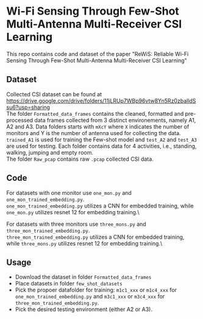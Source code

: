 # Wi-Fi Sensing Through Few-Shot Multi-Antenna Multi-Receiver CSI Learning

This repo contains code and dataset of the paper "ReWiS: Reliable Wi-Fi Sensing Through Few-Shot Multi-Antenna Multi-Receiver CSI Learning" 


## Dataset
Collected CSI dataset can be found at https://drive.google.com/drive/folders/11jLRUp7WBp96vtw8Yn5Rz0zballdSsu6?usp=sharing \
The folder `Formatted_data_frames` contains the cleaned, formatted and pre-processed data frames collected from 3 distinct environements, namely A1, A2 and A3. Data folders starts with `mXcY` where `X` indicates the number of monitors and Y is the number of antenna used for collecting the data. `trained_A1` is used for training the Few-shot model and `test_A2` and `test_A3` are used for testing. Each folder contains data for 4 activities, i.e., standing, walking, jumping and empty room.\
The folder `Raw_pcap` contains raw `.pcap` collected CSI data. 
## Code
For datasets with one monitor use `one_mon.py` and `one_mon_trained_embedding.py`.\
`one_mon_trained_embedding.py` utilizes a CNN for embedded training, while `one_mon.py` utilizes resnet 12 for embedding training.\

For datasets with three monitors use `three_mons.py` and `three_mon_trained_embedding.py`.\
`three_mon_trained_embedding.py` utilizes a CNN for embedded training, while `three_mons.py` utilizes resnet 12 for embedding training.\

## Usage
- Download the dataset in folder `Formatted_data_frames`
- Place datasets in folder `few_shot_datasets`
- Pick the propoer datafolder for training:  `m1c1_xxx` or `m1c4_xxx` for `one_mon_trained_embedding.py` and `m3c1_xxx` or `m3c4_xxx` for `three_mon_trained_embedding.py`.
- Pick the desired testing environment (either A2 or A3).




